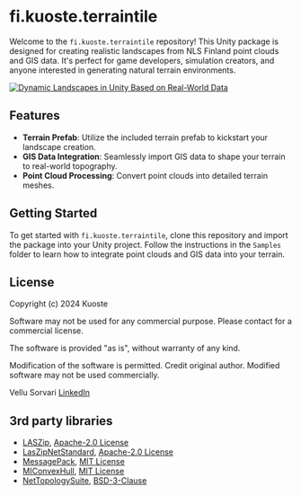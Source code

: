 # fi.kuoste.terraintile

Welcome to the `fi.kuoste.terraintile` repository! This Unity package is designed for creating realistic landscapes from NLS Finland point clouds and GIS data. It's perfect for game developers, simulation creators, and anyone interested in generating natural terrain environments.

[![Dynamic Landscapes in Unity Based on Real-World Data](https://img.youtube.com/vi/BIO6dNtQVlw/0.jpg)](https://www.youtube.com/watch?v=BIO6dNtQVlw)

## Features

- **Terrain Prefab**: Utilize the included terrain prefab to kickstart your landscape creation.
- **GIS Data Integration**: Seamlessly import GIS data to shape your terrain to real-world topography.
- **Point Cloud Processing**: Convert point clouds into detailed terrain meshes.

## Getting Started

To get started with `fi.kuoste.terraintile`, clone this repository and import the package into your Unity project. Follow the instructions in the `Samples` folder to learn how to integrate point clouds and GIS data into your terrain.

## License
Copyright (c) 2024 Kuoste

Software may not be used for any commercial purpose. Please contact for a commercial license.

The software is provided "as is", without warranty of any kind.

Modification of the software is permitted. Credit original author. Modified software may not be used commercially.

Vellu Sorvari [LinkedIn](https://www.linkedin.com/in/vellusorvari/)

## 3rd party libraries
 - [LASZip](https://github.com/LASzip/LASzip), [Apache-2.0 License](http://www.apache.org/licenses/LICENSE-2.0)
 - [LasZipNetStandard](https://github.com/Kuoste/LasZipNetStandard), [Apache-2.0 License](http://www.apache.org/licenses/LICENSE-2.0)
 - [MessagePack](https://github.com/MessagePack-CSharp/MessagePack-CSharp), [MIT License](https://en.wikipedia.org/wiki/MIT_license)
 - [MIConvexHull](https://github.com/DesignEngrLab/MIConvexHull), [MIT License](https://en.wikipedia.org/wiki/MIT_license)
 - [NetTopologySuite](https://github.com/NetTopologySuite/NetTopologySuite), [BSD-3-Clause](https://licenses.nuget.org/BSD-3-Clause)
